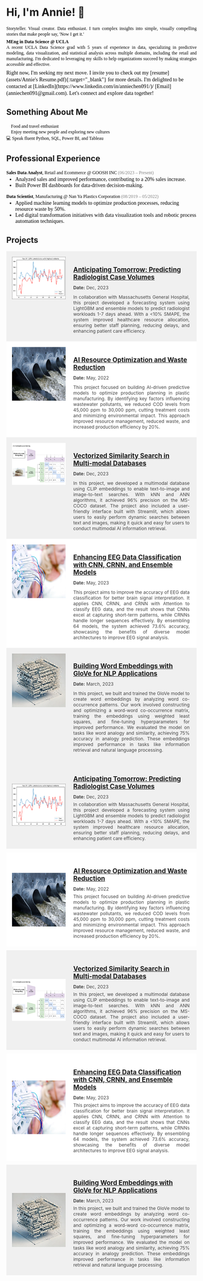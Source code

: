 # Hi, I'm Annie! 👋  
<p style="font-family: Calibri; font-size: 12 px; color: black; text-align: justify;">
Storyteller. Visual creator. Data enthusiast. I turn complex insights into simple, visually compelling stories that make people say, 'Now I get it.'</p>

<p style="font-family: Calibri; font-size: 12 px; color: black; text-align: justify;">   
<strong>MEng in Data Science @ UCLA</strong><br> A recent UCLA Data Science grad with 5 years of experience in data, specializing in predictive modeling, data visualization, and statistical analysis across multiple domains, including the retail and manufacturing. I'm dedicated to leveraging my skills to help organizations succeed by making strategies accessible and effective. <br>
</p>

<span style="font-family: Calibri; color: black; text-align: justify;">
Right now, I'm seeking my next move. I invite you to check out my [resume](assets/Annie's Resume.pdf){:target="_blank"} for more details. I'm delighted to be contacted at [LinkedIn](https://www.linkedin.com/in/anniechen091/)/ [Email](anniechen091@gmail.com). Let's connect and explore data together!  <br>
</span>

   
  
## Something About Me

<p style="font-family: Calibri; font-size: 12 px; color: black;">
🍰 Food and travel enthusiast <br>
🤝 Enjoy meeting new people and exploring new cultures  <br>
💻 Speak fluent Python, SQL, Power BI, and Tableau 
</p>

  
  
## Professional Experience

<p style="font-family: Calibri; font-size: 12 px; color: black;margin-bottom: 2px;">
<strong>Sales Data Analyst</strong>, Retail and Ecommerce @ GOOSH INC <span style="color: grey;">(06/2023 – Present)</span>
  <ul style="font-family: Calibri; font-size: 12 px; color: black; margin-top: 2px;">
    <li>Analyzed sales and improved performance, contributing to a 20% sales increase.</li>
    <li>Built Power BI dashboards for data-driven decision-making.</li>
  </ul>
</p>
<p style="font-family: Calibri; font-size: 12 px; color: black; margin-bottom: 2px;">  
<strong>Data Scientist</strong>, Manufacturing @ Nan Ya Plastics Corporation <span style="color: grey;">(08/2019 – 05/2022)</span> 
  <ul style="font-family: Calibri; font-size: 12 px; color: black; margin-top: 2px;">
    <li>Applied machine learning models to optimize production processes, reducing resource waste by 50%. </li>
    <li>Led digital transformation initiatives with data visualization tools and robotic process automation techniques.</li>
  </ul>
</p>
  


## Projects


<div style="overflow: hidden; background-color: #f0f0f0; padding: 15px;">

<div style="float: left; width: 30%; margin-right: 20px; height:auto; max-height:200px; display: flex; align-items: center; justify-content: center;">
<img src="assets/img/Anticipating Tomorrow cover.png" alt="Anticipating Tomorrow" style="width: 100%; height: auto;">
</div>

<div style="float: left; width: 65%;">
<h3 style="font-size: 17px; margin-bottom: 10px;">
    <a href="assets/Anticipating%20Tomorrow%20Predicting%20Radiologist%20Case%20Volumes.pdf" target="_blank">
        Anticipating Tomorrow: Predicting Radiologist Case Volumes
    </a>
</h3>
<p style="font-size: 12px; margin: 10px 0;"><strong>Date:</strong> Dec, 2023</p>
<p style="color: #444444; font-size: 12px; margin-top: 5px; text-align: justify;">In collaboration with Massachusetts General Hospital, this project developed a forecasting system using LightGBM and ensemble models to predict radiologist workloads 1-7 days ahead. With a <10% SMAPE, the system improved healthcare resource allocation, ensuring better staff planning, reducing delays, and enhancing patient care efficiency.</p>
</div>

<div style="clear: both;"></div>
</div>


<div style="overflow: hidden; background-color: #ffffff; padding: 15px;">

<div style="float: left; width: 30%; margin-right: 20px; height:auto; max-height:200px; ">
<img src="assets/img/Resource Optimization and Waste Reduction-cover.jpg" alt="Waste Reduction" style="width: 100%; height: auto;">
</div>

<div style="float: left; width: 65%;">
<h3 style="font-size: 17px; margin-bottom: 10px;">
    <a href="https://anniechen091.wixsite.com/anniechen/cod-reduction" target="_blank">
    AI Resource Optimization and Waste Reduction
   </a>
</h3>
<p style="font-size: 12px; margin: 10px 0;"><strong>Date:</strong> May, 2022</p>
<p style="color: #444444; font-size: 12px; margin-top: 5px; text-align: justify;">This project focused on building AI-driven predictive models to optimize production planning in plastic manufacturing. By identifying key factors influencing wastewater pollutants, we reduced COD levels from 45,000 ppm to 30,000 ppm, cutting treatment costs and minimizing environmental impact. This approach improved resource management, reduced waste, and increased production efficiency by 20%.</p>
</div>

<div style="clear: both;"></div>
</div>


<div style="overflow: hidden; background-color: #f0f0f0; padding: 15px;">

<div style="float: left; width: 30%; margin-right: 20px; height:auto; max-height:200px; ">
<img src="assets/img/CLIP-Architecture-Explained-OpenAI-Training.webp" style="width: 100%; height: auto;">
</div>

<div style="float: left; width: 65%;">
<h3 style="font-size: 17px; margin-bottom: 10px;">
    <a href="assets/Vectorized Similarity Search in Multi-modal Databases.pdf" target="_blank">
        Vectorized Similarity Search in Multi-modal Databases
    </a>
</h3>
<p style="font-size: 12px; margin: 10px 0;"><strong>Date:</strong> Dec, 2023</p>
<p style="color: #444444; font-size: 12px; margin-top: 5px; text-align: justify;">In this project, we developed a multimodal database using CLIP embeddings to enable text-to-image and image-to-text searches. With kNN and ANN algorithms, it achieved 96% precision on the MS-COCO dataset. The project also included a user-friendly interface built with Streamlit, which allows users to easily perform dynamic searches between text and images, making it quick and easy for users to conduct multimodal AI information retrieval.</p>
</div>

<div style="clear: both;"></div>
</div>

<div style="overflow: hidden; background-color: #ffffff; padding: 15px;">

<div style="float: left; width: 30%; margin-right: 20px; height:auto; max-height:200px; ">
<img src="assets/img/Enhancing EEG Data Classification cover.png" alt="Enhancing EEG Data Classification" style="width: 100%; height: auto;">
</div>

<div style="float: left; width: 65%;">
<h3 style="font-size: 17px; margin-bottom: 10px;">
    <a href="assets/Enhancing EEG Data Classification with CNN, CRNN, and Ensemble Models.pdf" target="_blank">
        Enhancing EEG Data Classification with CNN, CRNN, and Ensemble Models
    </a>
</h3>
<p style="font-size: 12px; margin: 10px 0;"><strong>Date:</strong> May, 2023</p>
<p style="color: #444444; font-size: 12px; margin-top: 5px; text-align: justify;">This project aims to improve the accuracy of EEG data classification for better brain signal interpretation. It applies CNN, CRNN, and CRNN with Attention to classify EEG data, and the result shows that CNNs excel at capturing short-term patterns, while CRNNs handle longer sequences effectively. By ensembling 64 models, the system achieved 73.6% accuracy, showcasing the benefits of diverse model architectures to improve EEG signal analysis.</p>
</div>

<div style="clear: both;"></div>
</div>

<div style="overflow: hidden; background-color: #f0f0f0; padding: 15px;">

<div style="float: left; width: 30%; margin-right: 20px; height:auto; max-height:200px; ">
<img src="assets/img/Building Word Embeddings with GloVe cover.webp" style="width: 100%; height: auto;">
</div>

<div style="float: left; width: 65%;">
<h3 style="font-size: 17px; margin-bottom: 10px;">
    <a href="assets/GloVe_Global Vectors for Word Representation.pdf" target="_blank">
        Building Word Embeddings with GloVe for NLP Applications
    </a>
</h3>
<p style="font-size: 12px; margin: 10px 0;"><strong>Date:</strong> March, 2023</p>
<p style="color: #444444; font-size: 12px; margin-top: 5px; text-align: justify;">In this project, we built and trained the GloVe model to create word embeddings by analyzing word co-occurrence patterns. Our work involved constructing and optimizing a word-word co-occurrence matrix, training the embeddings using weighted least squares, and fine-tuning hyperparameters for improved performance. We evaluated the model on tasks like word analogy and similarity, achieving 75% accuracy in analogy prediction. These embeddings improved performance in tasks like information retrieval and natural language processing.</p>
</div>

<div style="clear: both;"></div>
</div>




<style>
.container {
    display: flex;
    flex-wrap: wrap;
    padding: 15px;
    margin-bottom: 10px;
}

.image-container {
    flex: 1 1 30%;
    max-width: 30%;
    margin-right: 20px;
    display: flex;
    align-items: center;
    justify-content: center;
}

.image-container img {
    width: 100%;
    height: auto;
    max-height: 200px;
}

.content-container {
    flex: 1 1 65%;
    max-width: 65%;
}

h3 {
    font-size: 17px;
    margin-bottom: 10px;
}

p {
    font-size: 12px;
    margin: 5px 0;
    color: #444444;
    text-align: justify;
}

@media (max-width: 768px) {
    .container {
        flex-direction: column;
    }

    .image-container,
    .content-container {
        max-width: 100%;
        margin-right: 0;
    }

    h3 {
        font-size: 16px;
    }

    p {
        font-size: 14px;
    }
}

.bg-gray {
    background-color: #f0f0f0;
}

.bg-white {
    background-color: #ffffff;
}
</style>

<div class="container bg-gray">
    <div class="image-container">
        <img src="assets/img/Anticipating Tomorrow cover.png" alt="Anticipating Tomorrow">
    </div>
    <div class="content-container">
        <h3>
            <a href="assets/Anticipating%20Tomorrow%20Predicting%20Radiologist%20Case%20Volumes.pdf" target="_blank">
                Anticipating Tomorrow: Predicting Radiologist Case Volumes
            </a>
        </h3>
        <p><strong>Date:</strong> Dec, 2023</p>
        <p>In collaboration with Massachusetts General Hospital, this project developed a forecasting system using LightGBM and ensemble models to predict radiologist workloads 1-7 days ahead. With a <10% SMAPE, the system improved healthcare resource allocation, ensuring better staff planning, reducing delays, and enhancing patient care efficiency.</p>
    </div>
</div>

<div class="container bg-white">
    <div class="image-container">
        <img src="assets/img/Resource Optimization and Waste Reduction-cover.jpg" alt="Waste Reduction">
    </div>
    <div class="content-container">
        <h3>
            <a href="https://anniechen091.wixsite.com/anniechen/cod-reduction" target="_blank">
                AI Resource Optimization and Waste Reduction
            </a>
        </h3>
        <p><strong>Date:</strong> May, 2022</p>
        <p>This project focused on building AI-driven predictive models to optimize production planning in plastic manufacturing. By identifying key factors influencing wastewater pollutants, we reduced COD levels from 45,000 ppm to 30,000 ppm, cutting treatment costs and minimizing environmental impact. This approach improved resource management, reduced waste, and increased production efficiency by 20%.</p>
    </div>
</div>

<div class="container bg-gray">
    <div class="image-container">
        <img src="assets/img/CLIP-Architecture-Explained-OpenAI-Training.webp" alt="Multimodal Databases">
    </div>
    <div class="content-container">
        <h3>
            <a href="assets/Vectorized Similarity Search in Multi-modal Databases.pdf" target="_blank">
                Vectorized Similarity Search in Multi-modal Databases
            </a>
        </h3>
        <p><strong>Date:</strong> Dec, 2023</p>
        <p>In this project, we developed a multimodal database using CLIP embeddings to enable text-to-image and image-to-text searches. With kNN and ANN algorithms, it achieved 96% precision on the MS-COCO dataset. The project also included a user-friendly interface built with Streamlit, which allows users to easily perform dynamic searches between text and images, making it quick and easy for users to conduct multimodal AI information retrieval.</p>
    </div>
</div>

<div class="container bg-white">
    <div class="image-container">
        <img src="assets/img/Enhancing EEG Data Classification cover.png" alt="Enhancing EEG Data Classification">
    </div>
    <div class="content-container">
        <h3>
            <a href="assets/Enhancing EEG Data Classification with CNN, CRNN, and Ensemble Models.pdf" target="_blank">
                Enhancing EEG Data Classification with CNN, CRNN, and Ensemble Models
            </a>
        </h3>
        <p><strong>Date:</strong> May, 2023</p>
        <p>This project aims to improve the accuracy of EEG data classification for better brain signal interpretation. It applies CNN, CRNN, and CRNN with Attention to classify EEG data, and the result shows that CNNs excel at capturing short-term patterns, while CRNNs handle longer sequences effectively. By ensembling 64 models, the system achieved 73.6% accuracy, showcasing the benefits of diverse model architectures to improve EEG signal analysis.</p>
    </div>
</div>

<div class="container bg-gray">
    <div class="image-container">
        <img src="assets/img/Building Word Embeddings with GloVe cover.webp" alt="GloVe Word Embeddings">
    </div>
    <div class="content-container">
        <h3>
            <a href="assets/GloVe_Global Vectors for Word Representation.pdf" target="_blank">
                Building Word Embeddings with GloVe for NLP Applications
            </a>
        </h3>
        <p><strong>Date:</strong> March, 2023</p>
        <p>In this project, we built and trained the GloVe model to create word embeddings by analyzing word co-occurrence patterns. Our work involved constructing and optimizing a word-word co-occurrence matrix, training the embeddings using weighted least squares, and fine-tuning hyperparameters for improved performance. We evaluated the model on tasks like word analogy and similarity, achieving 75% accuracy in analogy prediction. These embeddings improved performance in tasks like information retrieval and natural language processing.</p>
    </div>
</div>
